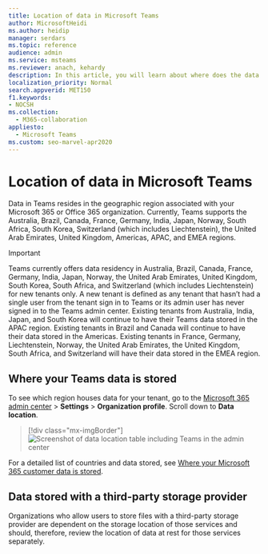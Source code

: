 ```yaml
---
title: Location of data in Microsoft Teams
author: MicrosoftHeidi
ms.author: heidip
manager: serdars
ms.topic: reference
audience: admin
ms.service: msteams
ms.reviewer: anach, kehardy
description: In this article, you will learn about where does the data resides geographically in Microsoft Teams.
localization_priority: Normal
search.appverid: MET150
f1.keywords:
- NOCSH
ms.collection: 
  - M365-collaboration
appliesto: 
  - Microsoft Teams
ms.custom: seo-marvel-apr2020
---
```


# Location of data in Microsoft Teams

Data in Teams resides in the geographic region associated with your Microsoft 365 or Office 365 organization. Currently, Teams supports the Australia, Brazil, Canada, France, Germany, India, Japan, Norway, South Africa, South Korea, Switzerland (which includes Liechtenstein), the United Arab Emirates, United Kingdom, Americas, APAC, and EMEA regions. 

> [!IMPORTANT]
> Teams currently offers data residency in Australia, Brazil, Canada, France, Germany, India, Japan, Norway, the United Arab Emirates, United Kingdom, South Korea, South Africa, and Switzerland (which includes Liechtenstein) for new tenants only.
> A new tenant is defined as any tenant that hasn’t had a single user from the tenant sign in to Teams or its admin user has never signed in to the Teams admin center. Existing tenants from Australia, India, Japan, and South Korea will continue to have their Teams data stored in the APAC region. Existing tenants in Brazil and Canada will continue to have their data stored in the Americas. Existing tenants in France, Germany, Liechtenstein, Norway, the United Arab Emirates, the United Kingdom, South Africa, and Switzerland will have their data stored in the EMEA region.

## Where your Teams data is stored

To see which region houses data for your tenant, go to the [Microsoft 365 admin center](https://portal.office.com/adminportal/home) > **Settings** > **Organization profile**. Scroll down to **Data location**.

> [!div class="mx-imgBorder"]
> ![Screenshot of data location table including Teams in the admin center](media/Overview_of_security_and_compliance_in_Microsoft_Teams_image5.png)

For a detailed list of countries and data stored, see [Where your Microsoft 365 customer data is stored](https://docs.microsoft.com/en-us/microsoft-365/enterprise/o365-data-locations?view=o365-worldwide).

## Data stored with a third-party storage provider

Organizations who allow users to store files with a third-party storage provider are dependent on the storage location of those services and should, therefore, review the location of data at rest for those services separately.


